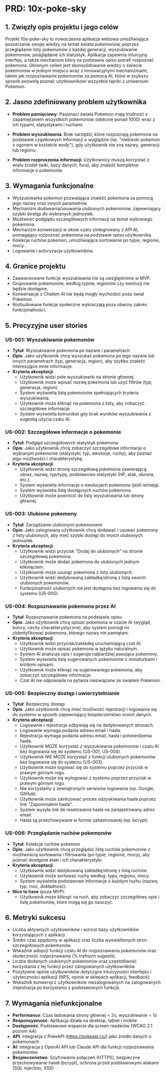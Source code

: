 # PRD: 10x-poke-sky

## 1. Zwięzły opis projektu i jego celów

Projekt 10x-poke-sky to nowoczesna aplikacja webowa umożliwiająca poszerzanie swojej wiedzy na temat świata pokemonów, poprzez przeglądanie listy pokemonów z każdej generacji, wyszukiwanie pokemonów, podglądanie ich statystyk. Aplikacja zapewnia intuicyjny interfejs, a także mechanizm który na podstawie opisu potrafi rozpoznać pokemona. Głównym celem jest skonsolidowanie wiedzy o świecie pokemonów w jednym miejscu wraz z innowacyjnymi mechanizmami, takimi jak rozpoznawanie pokemonów za pomocą AI, które w szybszy sposób pozwolą poznać użytkownikowi wszystkie tajniki z uniwersum Pokemon.

## 2. Jasno zdefiniowany problem użytkownika

- **Problem pamięciowy**: Pasjonaci świata Pokemon mają trudność z zapamiętaniem wszystkich pokemonów (obecnie ponad 1000) wraz z ich typami, statystykami i ruchami.

- **Problem wyszukiwania**: Brak narzędzi, które rozpoznają pokemona na podstawie cząstkowych informacji o wyglądzie (np. "niebieski pokemon z ogonem w kształcie wody"), gdy użytkownik nie zna nazwy, generacji lub regionu.

- **Problem rozproszenia informacji**: Użytkownicy muszą korzystać z wielu źródeł (wiki, bazy danych, fora), aby znaleźć kompletne informacje o pokemonie.

## 3. Wymagania funkcjonalne

- Wyszukiwarka pokemon pozwalająca znaleźć pokemona za pomocą jego nazwy oraz innych parametrów.
- Mechanizm dodawania/usuwania ulubionych pokemonów, zapewniający szybki dostęp do wybranych jednostek.
- Możliwość podglądu szczegółowych informacji na temat wybranego pokemona.
- Mechanizm konwersacji w oknie czatu zintegrowany z API AI, pomagający rozpoznać pokemona na podstawie opisu użytkownika.
- Kolekcje ruchów pokemon, umożliwiające sortowanie po typie, regionie, mocy.
- Logowanie i autoryzacja użytkowników.

## 4. Granice projektu

- Zaawansowane funkcje wyszukiwania nie są uwzględnione w MVP.
- Grupowanie pokemonów, według typów, regionów czy ewolucji nie będzie dostępne.
- Konwersacje z Chatem AI nie będą mogły wychodzić poza świat Pokemon.
- Rozbudowane funkcje społeczne wykraczają poza obecny zakres funkcjonalności.

## 5. Precyzyjne user stories

### US-001: Wyszukiwanie pokemonów

- **Tytuł**: Wyszukiwanie pokemona po nazwie i parametrach
- **Opis**: Jako użytkownik chcę wyszukać pokemona po jego nazwie lub innych parametrach (typ, generacja, region), aby szybko znaleźć interesujące mnie informacje.
- **Kryteria akceptacji**:
  - Użytkownik widzi pole wyszukiwarki na stronie głównej.
  - Użytkownik może wpisać nazwę pokemona lub użyć filtrów (typ, generacja, region).
  - System wyświetla listę pokemonów spełniających kryteria wyszukiwania.
  - Użytkownik może kliknąć na pokemona z listy, aby zobaczyć szczegółowe informacje.
  - System wyświetla komunikat gdy brak wyników wyszukiwania z sugestią użycia czatu AI.

### US-002: Szczegółowe informacje o pokemonie

- **Tytuł**: Podgląd szczegółowych statystyk pokemona
- **Opis**: Jako użytkownik chcę zobaczyć szczegółowe informacje o wybranym pokemonie (statystyki, typ, ewolucje, ruchy), aby poznać jego możliwości i charakterystykę.
- **Kryteria akceptacji**:
  - Użytkownik widzi stronę szczegółową pokemona zawierającą: obraz, nazwę, typ/typy, podstawowe statystyki (HP, atak, obrona, etc.).
  - System wyświetla informacje o ewolucjach pokemona (jeśli istnieją).
  - System wyświetla listę dostępnych ruchów pokemona.
  - Użytkownik może powrócić do listy wyszukiwania lub strony głównej.

### US-003: Ulubione pokemony

- **Tytuł**: Zarządzanie ulubionymi pokemonami
- **Opis**: Jako zalogowany użytkownik chcę dodawać i usuwać pokemony z listy ulubionych, aby mieć szybki dostęp do moich ulubionych jednostek.
- **Kryteria akceptacji**:
  - Użytkownik widzi przycisk "Dodaj do ulubionych" na stronie szczegółowej pokemona.
  - Użytkownik może dodać pokemona do ulubionych jednym kliknięciem.
  - Użytkownik może usunąć pokemona z listy ulubionych.
  - Użytkownik widzi dedykowaną zakładkę/stronę z listą swoich ulubionych pokemonów.
  - Funkcjonalność ulubionych nie jest dostępna bez logowania się do systemu (US-005).

### US-004: Rozpoznawanie pokemona przez AI

- **Tytuł**: Rozpoznawanie pokemona na podstawie opisu
- **Opis**: Jako użytkownik chcę opisać pokemona w czacie AI (wygląd, kolory, cechy charakterystyczne), aby system pomógł mi zidentyfikować pokemona, którego nazwy nie pamiętam.
- **Kryteria akceptacji**:
  - Użytkownik widzi przycisk/zakładkę uruchamiającą czat AI.
  - Użytkownik może opisać pokemona w języku naturalnym.
  - System AI analizuje opis i sugeruje najbardziej pasujące pokemony.
  - System wyświetla listę sugerowanych pokemonów z miniaturkami i krótkimi opisami.
  - Użytkownik może kliknąć na sugerowanego pokemona, aby zobaczyć szczegółowe informacje.
  - Czat AI nie odpowiada na pytania niezwiązane ze światem Pokemon.

### US-005: Bezpieczny dostęp i uwierzytelnianie

- **Tytuł**: Bezpieczny dostęp
- **Opis**: Jako użytkownik chcę mieć możliwość rejestracji i logowania się do systemu w sposób zapewniający bezpieczeństwo moich danych.
- **Kryteria akceptacji**:
  - Logowanie i rejestracja odbywają się na dedykowanych stronach.
  - Logowanie wymaga podania adresu email i hasła.
  - Rejestracja wymaga podania adresu email, hasła i potwierdzenia hasła.
  - Użytkownik MOŻE korzystać z wyszukiwania pokemonów i czatu AI bez logowania się do systemu (US-001, US-004).
  - Użytkownik NIE MOŻE korzystać z funkcji ulubionych pokemonów bez logowania się do systemu (US-003).
  - Użytkownik może logować się do systemu poprzez przycisk w prawym górnym rogu.
  - Użytkownik może się wylogować z systemu poprzez przycisk w prawym górnym rogu.
  - Nie korzystamy z zewnętrznych serwisów logowania (np. Google, GitHub).
  - Użytkownik może zainicjować proces odzyskiwania hasła poprzez link "Zapomniałem hasła".
  - System wysyła link do resetowania hasła na zarejestrowany adres email.
  - Hasła są przechowywane w formie zahashowanej (np. bcrypt).

### US-006: Przeglądanie ruchów pokemonów

- **Tytuł**: Kolekcje ruchów pokemon
- **Opis**: Jako użytkownik chcę przeglądać listę ruchów pokemonów z możliwością sortowania i filtrowania (po typie, regionie, mocy), aby poznać dostępne ataki i ich charakterystyki.
- **Kryteria akceptacji**:
  - Użytkownik widzi dedykowaną zakładkę/stronę z listą ruchów.
  - Użytkownik może sortować ruchy według: typu, regionu, mocy.
  - System wyświetla podstawowe informacje o każdym ruchu (nazwa, typ, moc, dokładność).
- **Nice to have** (poza MVP):
  - Użytkownik może kliknąć na ruch, aby zobaczyć szczegółowy opis i listę pokemonów, które mogą się go nauczyć.

## 6. Metryki sukcesu

- Liczba aktywnych użytkowników i wzrost bazy użytkowników korzystających z aplikacji.
- Średni czas spędzony w aplikacji oraz liczba wyświetlonych stron szczegółowych pokemonów.
- Wskaźnik adopcji funkcji czatu AI do rozpoznawania pokemonów oraz skuteczność rozpoznawania (% trafnych sugestii).
- Liczba dodanych ulubionych pokemonów oraz częstotliwość korzystania z tej funkcji przez zalogowanych użytkowników.
- Pozytywne opinie użytkowników dotyczące intuicyjności interfejsu i użyteczności aplikacji (NPS, opinie w sklepach aplikacji, feedback).
- Wskaźnik konwersji z użytkowników niezalogowanych na zalogowanych (rejestracja po korzystaniu z podstawowych funkcji).

## 7. Wymagania niefunkcjonalne

- **Performance**: Czas ładowania strony głównej < 2s, wyszukiwanie < 1s
- **Responsywność**: Aplikacja działa na desktop, tablet i mobile
- **Dostępność**: Podstawowe wsparcie dla screen readerów (WCAG 2.1 poziom AA)
- **API**: Integracja z PokeAPI (https://pokeapi.co/) jako źródło danych o pokemonach
- **AI**: Integracja z OpenAI API lub Claude API dla funkcji rozpoznawania pokemonów
- **Bezpieczeństwo**: Szyfrowanie połączeń (HTTPS), bezpieczne przechowywanie haseł (bcrypt), ochrona przed podstawowymi atakami (SQL injection, XSS)
